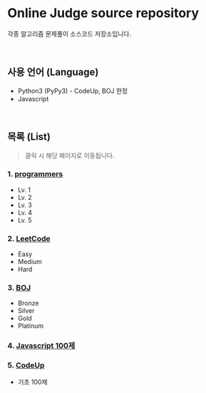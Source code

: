 # Online Judge source repository

각종 알고리즘 문제풀이 소스코드 저장소입니다.

<br />

## 사용 언어 (Language)

- Python3 (PyPy3) - CodeUp, BOJ 한정
- Javascript

<br />

## 목록 (List)

> 클릭 시 해당 페이지로 이동됩니다.

### **1. [programmers](https://school.programmers.co.kr/learn/challenges)**

- Lv. 1
- Lv. 2
- Lv. 3
- Lv. 4
- Lv. 5

### **2. [LeetCode](https://leetcode.com/)**

- Easy
- Medium
- Hard

### **3. [BOJ](https://www.acmicpc.net/)**

- Bronze
- Silver
- Gold
- Platinum

### **4. [Javascript 100제](https://obsidian-scene-3ac.notion.site/JS-100-94d97d294dd14c9b911a02c840fa9f2d)**

### **5. [CodeUp](https://codeup.kr/index.php)**

- 기초 100제
